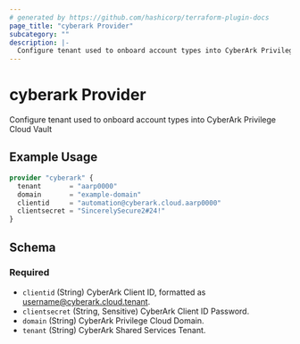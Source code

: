```yaml
---
# generated by https://github.com/hashicorp/terraform-plugin-docs
page_title: "cyberark Provider"
subcategory: ""
description: |-
  Configure tenant used to onboard account types into CyberArk Privilege Cloud Vault
---
```


# cyberark Provider

Configure tenant used to onboard account types into CyberArk Privilege Cloud Vault

## Example Usage

```terraform
provider "cyberark" {
  tenant       = "aarp0000"
  domain       = "example-domain"
  clientid     = "automation@cyberark.cloud.aarp0000"
  clientsecret = "SincerelySecure2#24!"
}
```

<!-- schema generated by tfplugindocs -->
## Schema

### Required

- `clientid` (String) CyberArk Client ID, formatted as username@cyberark.cloud.tenant.
- `clientsecret` (String, Sensitive) CyberArk Client ID Password.
- `domain` (String) CyberArk Privilege Cloud Domain.
- `tenant` (String) CyberArk Shared Services Tenant.
